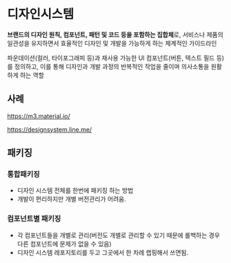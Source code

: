 # 디자인시스템
**브랜드의 디자인 원칙, 컴포넌트, 패턴 및 코드 등을 포함하는 집합체**로, 서비스나 제품의 일관성을 유지하면서 효율적인 디자인 및 개발을 가능하게 하는 체계적인 가이드라인

파운데이션(컬러, 타이포그래피 등)과 재사용 가능한 UI 컴포넌트(버튼, 텍스트 필드 등)를 정의하고, 이를 통해 디자인과 개발 과정의 반복적인 작업을 줄이며 의사소통을 원활하게 하는 역할

## 사례
https://m3.material.io/

https://designsystem.line.me/

## 패키징

### 통합패키징

- 디자인 시스템 전체를 한번에 패키징 하는 방법
- 개발이 편리하지만 개별 버전관리가 어려움.

### 컴포넌트별 패키징

- 각 컴포넌트들을 개별로 관리(버전도 개별로 관리할 수 있기 때문에 롤백하는 경우 다른 컴포넌트에 문제가 없을 수 있음)
- 디자인 시스템 레포지토리를 두고 그곳에서 한 차례 랩핑해서 쓰면됨.
